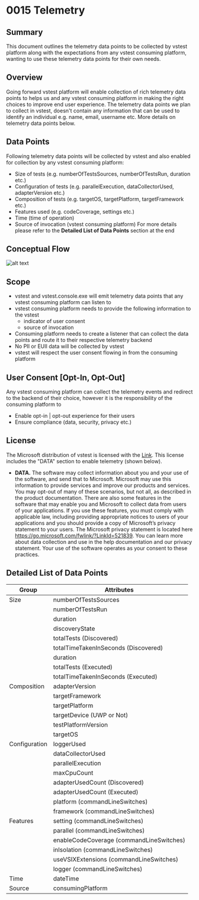 # 0015 Telemetry

## Summary
This document outlines the telemetry data points to be collected by vstest platform along with the expectations from any vstest consuming platform, wanting to use these telemetry data points for their own needs.

## Overview
Going forward vstest platform will enable collection of rich telemetry data points to helps us and any vstest consuming platform in making the right choices to improve end user experience. The telemetry data points we plan to collect in vstest, doesn't contain any information that can be used to identify an individual e.g. name, email, username etc. More details on telemetry data points below.

## Data Points
Following telemetry data points will be collected by vstest and also enabled for collection by any vstest consuming platform:
* Size of tests (e.g. numberOfTestsSources, numberOfTestsRun, duration etc.)
* Configuration of tests (e.g. parallelExecution, dataCollectorUsed, adapterVersion etc.)
* Composition of tests (e.g. targetOS, targetPlatform, targetFramework etc.)
* Features used (e.g. codeCoverage, settings etc.)
* Time (time of operation)
* Source of invocation (vstest consuming platform)
For more details please refer to the **Detailed List of Data Points** section at the end

## Conceptual Flow
![alt text](https://github.com/Microsoft/vstest-docs/blob/master/RFCs/Images/vstest.telemetry.png) 

## Scope
* vstest and vstest.console.exe will emit telemetry data points that any vstest consuming platform can listen to
* vstest consuming platform needs to provide the following information to the vstest
  * indicator of user consent
  * source of invocation
* Consuming platform needs to create a listener that can collect the data points and route it to their respective telemetry backend
* No PII or EUII data will be collected by vstest
* vstest will respect the user consent flowing in from the consuming platform

## User Consent [Opt-In, Opt-Out]
Any vstest consuming platform can collect the telemetry events and redirect to the backend of their choice, however it is the responsibility of the consuming platform to
* Enable opt-in | opt-out experience for their users
* Ensure compliance (data, security, privacy etc.)

## License
The Microsoft distribution of vstest is licensed with the [Link](https://www.visualstudio.com/microsoft-visual-studio-test-platform/). This license includes the "DATA" section to enable telemetry (shown below).
* **DATA.**  The software may collect information about you and your use of the software, and send that to Microsoft. Microsoft may use this information to provide services and improve our products and services.  You may opt-out of many of these scenarios, but not all, as described in the product documentation.  There are also some features in the software that may enable you and Microsoft to collect data from users of your applications. If you use these features, you must comply with applicable law, including providing appropriate notices to users of your applications and you should provide a copy of Microsoft’s privacy statement to your users. The Microsoft privacy statement is located here https://go.microsoft.com/fwlink/?LinkId=521839. You can learn more about data collection and use in the help documentation and our privacy statement. Your use of the software operates as your consent to these practices.

## Detailed List of Data Points
| Group          | Attributes      |
|----------------|-----------------|
| Size           | numberOfTestsSources |
|                | numberOfTestsRun |
|                | duration |
|                | discoveryState |
|                | totalTests (Discovered) |
|                | totalTimeTakenInSeconds (Discovered) |
|                | duration |
|                | totalTests (Executed) |
|                | totalTimeTakenInSeconds (Executed) |
| Composition    | adapterVersion |
|                | targetFramework |
|                | targetPlatform |
|                | targetDevice (UWP or Not) |
|                | testPlatformVersion |
|                | targetOS |
| Configuration  | loggerUsed |
|                | dataCollectorUsed |
|                | parallelExecution |
|                | maxCpuCount |
|                | adapterUsedCount (Discovered) |
|                | adapterUsedCount (Executed) |
|                | platform (commandLineSwitches) |
|                | framework (commandLineSwitches) |
| Features       | setting (commandLineSwitches) |
|                | parallel (commandLineSwitches) |
|                | enableCodeCoverage (commandLineSwitches) |
|                | inIsolation (commandLineSwitches)|
|                | useVSIXExtensions (commandLineSwitches) |
|                | logger (commandLineSwitches) |
| Time           | dateTime |
| Source         | consumingPlatform |







